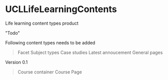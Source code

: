 UCLLifeLearningContents
==========================
  Life learning content types product
  
  "Todo"

  Following content types needs to be added

  > Facet
  > Subject types
  > Case studies
  > Latest annoucement 
  > General pages

  Version 0.1
   > Course container
   > Course Page

